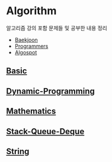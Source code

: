 # Algorithm
알고리즘 강의 포함 문제들 및 공부한 내용 정리
- [Baekjoon](https://www.acmicpc.net/)
- [Programmers](https://programmers.co.kr/learn/challenges)
- [Algospot](https://algospot.com/judge/problem/list/)

## [Basic](./Basic)

## [Dynamic-Programming](./Dynamic-Programming)

## [Mathematics](./Mathematics)

## [Stack-Queue-Deque](./Stack-Queue-Deque)

## [String](./String)

